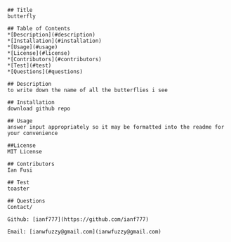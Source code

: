 
    
    ## Title
    butterfly

    ## Table of Contents
    *[Description](#description)
    *[Installation](#installation)
    *[Usage](#usage)
    *[License](#license)
    *[Contributors](#contributors)
    *[Test](#test)
    *[Questions](#questions)

    ## Description
    to write down the name of all the butterflies i see

    ## Installation
    download github repo 

    ## Usage
    answer input appropriately so it may be formatted into the readme for your convenience 

    ##License
    MIT License

    ## Contributors
    Ian Fusi

    ## Test
    toaster

    ## Questions
    Contact/

    Github: [ianf777](https://github.com/ianf777)

    Email: [ianwfuzzy@gmail.com](ianwfuzzy@gmail.com)

    